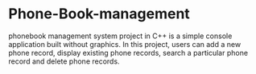 # Phone-Book-management
phonebook management system project in C++ is a simple console application built without graphics. In this project, users can add a new phone record, display existing phone records, search a particular phone record and delete phone records.
